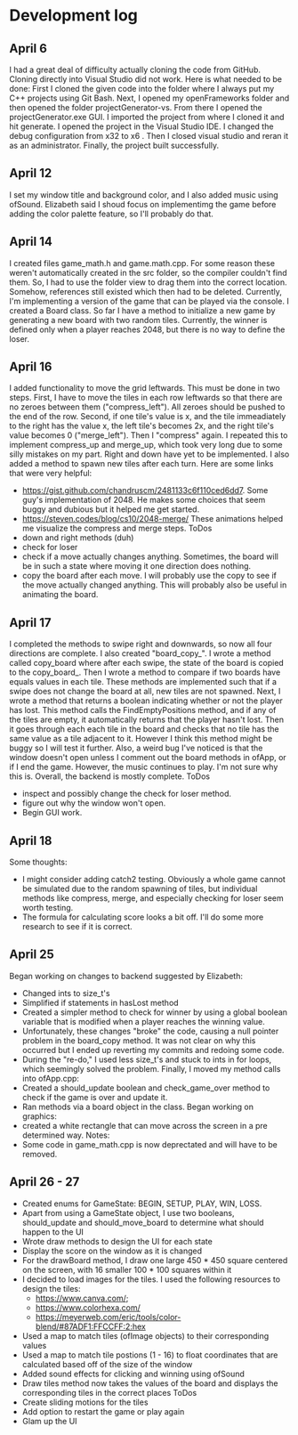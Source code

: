 # Development log

## April 6
I had a great deal of difficulty actually cloning the code from GitHub. Cloning directly into Visual Studio did not work. Here is what needed to be done:
First I cloned the given code into the folder where I always put my C++ projects using Git Bash. Next, I opened my openFrameworks folder and then opened the folder projectGenerator-vs. From there I opened the projectGenerator.exe GUI. 
I imported the project from where I cloned it and hit generate. I opened the project in the Visual Studio IDE. I changed the debug configuration from x32 to x6
. Then I closed visual studio and reran it as an administrator. Finally, the project built successfully.

## April 12
I set my window title and background color, and I also added music using ofSound. Elizabeth said I shoud focus on implementimg the game before adding the color palette feature, so I'll probably do that.

## April 14
I created files game_math.h and game.math.cpp. For some reason these weren't automatically created in the src folder, so the compiler couldn't find them. So, I had to use the folder view to drag them into the correct location. Somehow, references still existed which then had to be deleted. 
Currently, I'm implementing a version of the game that can be played via the console. I created a Board class. So far I have a method to initialize a new game by generating a new board with two random tiles. Currently, the winner is defined only when a player reaches 2048, but there is no way to define the loser.

## April 16
I added functionality to move the grid leftwards. This must be done in two steps. 
First, I have to move the tiles in each row leftwards so that there are no zeroes between them ("compress_left"). All zeroes should be pushed to the end of the row. 
Second, if one tile's value is x, and the tile immeadiately to the right has the value x, the left tile's becomes 2x, and the right tile's value becomes 0 ("merge_left"). Then I "compress" again.
I repeated this to implement compress_up and merge_up, which took very long due to some silly mistakes on my part. Right and down have yet to be implemented.
I also added a method to spawn new tiles after each turn.
Here are some links that were very helpful:
- https://gist.github.com/chandruscm/2481133c6f110ced6dd7. Some guy's implementation of 2048. He makes some choices that seem buggy and dubious but it helped me get started.
- https://steven.codes/blog/cs10/2048-merge/ These animations helped me visualize the compress and merge steps.
ToDos
- down and right methods (duh)
- check for loser
- check if a move actually changes anything. Sometimes, the board will be in such a state where moving it one direction does nothing.
- copy the board after each move. I will probably use the copy to see if the move actually changed anything. This will probably also be useful in animating the board.

## April 17
I completed the methods to swipe right and downwards, so now all four directions are complete.
I also created "board_copy_". I wrote a method called copy_board where after each swipe, the state of the board is copied to the copy_board_. 
Then I wrote a method to compare if two boards have equals values in each tile. These methods are implemented such that if a swipe does not change the board at all, new tiles are not spawned.
Next, I wrote a method that returns a boolean indicating whether or not the player has lost. This method calls the FindEmptyPositions method, and if any of the tiles are empty, it automatically returns that the player hasn't lost.
Then it goes through each each tile in the board and checks that no tile has the same value as a tile adjacent to it. However I think this method might be buggy so I will test it further.
Also, a weird bug I've noticed is that the window doesn't open unless I comment out the board methods in ofApp, or if I end the game. However, the music continues to play.
I'm not sure why this is. 
Overall, the backend is mostly complete.
ToDos
- inspect and possibly change the check for loser method.
- figure out why the window won't open.
- Begin GUI work.

## April 18 
Some thoughts:
- I might consider adding catch2 testing. Obviously a whole game cannot be simulated due to the random spawning of tiles, but individual methods like compress, merge, and especially checking for loser seem worth testing.
- The formula for calculating score looks a bit off. I'll do some more research to see if it is correct.

## April 25
Began working on changes to backend suggested by Elizabeth:
- Changed ints to size_t's
- Simplified if statements in hasLost method
- Created a simpler method to check for winner by using a global boolean variable that is modified when a player reaches the winning value.
- Unfortunately, these changes "broke" the code, causing a null pointer problem in the board_copy method. It was not clear on why this occurred but I ended up reverting my commits and redoing some code.
- During the "re-do," I used less size_t's and stuck to ints in for loops, which seemingly solved the problem.
Finally, I moved my method calls into ofApp.cpp:
- Created a should_update boolean and check_game_over method to check if the game is over and update it.
- Ran methods via a board object in the class.
Began working on graphics:
- created a white rectangle that can move across the screen in a pre determined way.
Notes:
- Some code in game_math.cpp is now deprectated and will have to be removed.

## April 26 - 27
- Created enums for GameState: BEGIN, SETUP, PLAY, WIN, LOSS.
- Apart from using a GameState object, I use two booleans, should_update and should_move_board to determine what should happen to the UI
- Wrote draw methods to design the UI for each state
- Display the score on the window as it is changed
- For the drawBoard method, I draw one large 450 * 450 square centered on the screen, with 16 smaller 100 * 100 squares within it
- I decided to load images for the tiles. I used the following resources to design the tiles:
	- https://www.canva.com/;
	- https://www.colorhexa.com/
	- https://meyerweb.com/eric/tools/color-blend/#87ADF1:FFCCFF:2:hex
- Used a map to match tiles (ofImage objects) to their corresponding values
- Used a map to match tile postions (1 - 16) to float coordinates that are calculated based off of the size of the window
- Added sound effects for clicking and winning using ofSound
- Draw tiles method now takes the values of the board and displays the corresponding tiles in the correct places
ToDos
- Create sliding motions for the tiles
- Add option to restart the game or play again
- Glam up the UI
